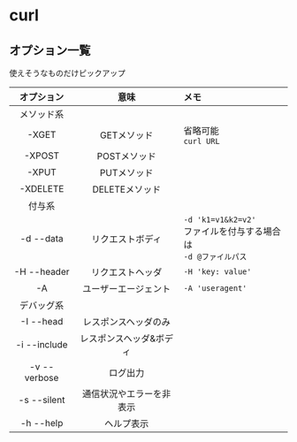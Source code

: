 # curl

## オプション一覧

使えそうなものだけピックアップ

|オプション|意味|メモ|
|:--:|:--:|:--|
|メソッド系|
|-XGET|GETメソッド|省略可能<br>`curl URL`|
|-XPOST|POSTメソッド|
|-XPUT|PUTメソッド||
|-XDELETE|DELETEメソッド||
|付与系|
|-d --data|リクエストボディ|`-d 'k1=v1&k2=v2'`<br>ファイルを付与する場合は<br>`-d @ファイルパス`|
|-H --header|リクエストヘッダ|`-H 'key: value'`|
|-A|ユーザーエージェント|`-A 'useragent'`|
|デバッグ系|
|-I --head|レスポンスヘッダのみ||
|-i --include|レスポンスヘッダ&ボディ||
|-v --verbose|ログ出力||
|-s --silent|通信状況やエラーを非表示||
|-h --help|ヘルプ表示||
